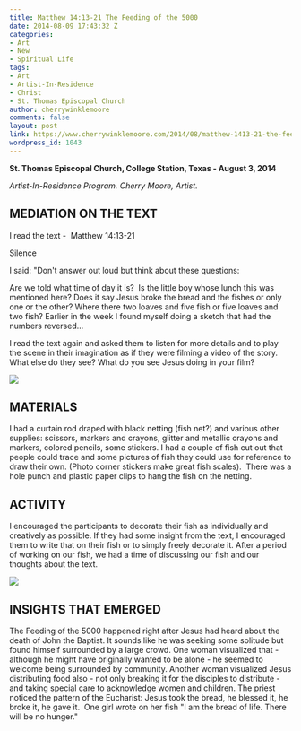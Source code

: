 ```yaml
---
title: Matthew 14:13-21 The Feeding of the 5000
date: 2014-08-09 17:43:32 Z
categories:
- Art
- New
- Spiritual Life
tags:
- Art
- Artist-In-Residence
- Christ
- St. Thomas Episcopal Church
author: cherrywinklemoore
comments: false
layout: post
link: https://www.cherrywinklemoore.com/2014/08/matthew-1413-21-the-feeding-of-the-5000/
wordpress_id: 1043
---
```


**St. Thomas Episcopal Church, College Station, Texas - August 3, 2014**

_Artist-In-Residence Program. Cherry Moore, Artist._


## MEDIATION ON THE TEXT


I read the text -  Matthew 14:13-21

Silence

I said: "Don't answer out loud but think about these questions:

Are we told what time of day it is?  Is the little boy whose lunch this was mentioned here? Does it say Jesus broke the bread and the fishes or only one or the other? Where there two loaves and five fish or five loaves and two fish? Earlier in the week I found myself doing a sketch that had the numbers reversed...

I read the text again and asked them to listen for more details and to play the scene in their imagination as if they were filming a video of the story. What else do they see? What do you see Jesus doing in your film?

![](/uploads/AIR-Feeding-5000-1024x765.jpg)


## MATERIALS


I had a curtain rod draped with black netting (fish net?) and various other supplies: scissors, markers and crayons, glitter and metallic crayons and markers, colored pencils, some stickers. I had a couple of fish cut out that people could trace and some pictures of fish they could use for reference to draw their own. (Photo corner stickers make great fish scales).  There was a hole punch and plastic paper clips to hang the fish on the netting.


## ACTIVITY


I encouraged the participants to decorate their fish as individually and creatively as possible. If they had some insight from the text, I encouraged them to write that on their fish or to simply freely decorate it. After a period of working on our fish, we had a time of discussing our fish and our thoughts about the text.

![](/uploads/AIR-Feed-5000-2-1024x765.jpg)


## INSIGHTS THAT EMERGED


The Feeding of the 5000 happened right after Jesus had heard about the death of John the Baptist. It sounds like he was seeking some solitude but found himself surrounded by a large crowd. One woman visualized that - although he might have originally wanted to be alone - he seemed to welcome being surrounded by community. Another woman visualized Jesus distributing food also - not only breaking it for the disciples to distribute - and taking special care to acknowledge women and children. The priest noticed the pattern of the Eucharist: Jesus took the bread, he blessed it, he broke it, he gave it.  One girl wrote on her fish "I am the bread of life. There will be no hunger."
